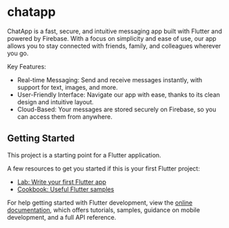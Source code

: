 # chatapp
ChatApp is a fast, secure, and intuitive messaging app built with Flutter and powered by Firebase. With a focus on simplicity and ease of use, our app allows you to stay connected with friends, family, and colleagues wherever you go.

Key Features:

- Real-time Messaging: Send and receive messages instantly, with support for text, images, and more.
- User-Friendly Interface: Navigate our app with ease, thanks to its clean design and intuitive layout.
- Cloud-Based: Your messages are stored securely on Firebase, so you can access them from anywhere.


## Getting Started

This project is a starting point for a Flutter application.

A few resources to get you started if this is your first Flutter project:

- [Lab: Write your first Flutter app](https://docs.flutter.dev/get-started/codelab)
- [Cookbook: Useful Flutter samples](https://docs.flutter.dev/cookbook)

For help getting started with Flutter development, view the
[online documentation](https://docs.flutter.dev/), which offers tutorials,
samples, guidance on mobile development, and a full API reference.
